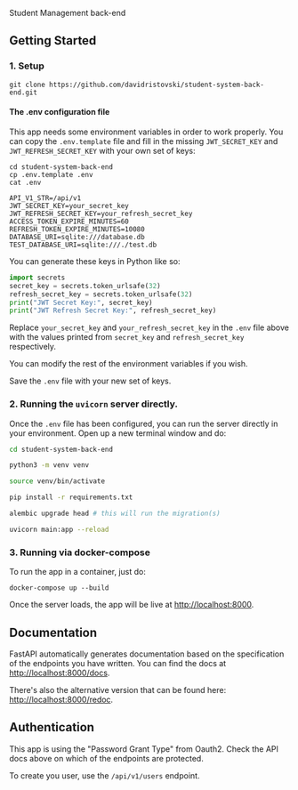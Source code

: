 Student Management back-end

##  Getting Started

### 1. Setup

```shell script
git clone https://github.com/davidristovski/student-system-back-end.git
```

#### The .env configuration file

This app needs some environment variables in order to work properly.
You can copy the `.env.template` file and fill in the missing `JWT_SECRET_KEY`
and `JWT_REFRESH_SECRET_KEY` with your own set of keys:

```commandline
cd student-system-back-end
cp .env.template .env
cat .env

API_V1_STR=/api/v1
JWT_SECRET_KEY=your_secret_key
JWT_REFRESH_SECRET_KEY=your_refresh_secret_key
ACCESS_TOKEN_EXPIRE_MINUTES=60
REFRESH_TOKEN_EXPIRE_MINUTES=10080
DATABASE_URI=sqlite:///database.db
TEST_DATABASE_URI=sqlite:///./test.db
```

You can generate these keys in Python like so:

```python
import secrets
secret_key = secrets.token_urlsafe(32)
refresh_secret_key = secrets.token_urlsafe(32)
print("JWT Secret Key:", secret_key)
print("JWT Refresh Secret Key:", refresh_secret_key)
```
Replace `your_secret_key` and `your_refresh_secret_key` in the `.env` file above
with the values printed from `secret_key` and `refresh_secret_key` respectively.

You can modify the rest of the environment variables if you wish.

Save the `.env` file with your new set of keys.

### 2. Running the `uvicorn` server directly.

Once the `.env` file has been configured, you can run the server directly in
your environment. Open up a new terminal window and do:
```bash
cd student-system-back-end

python3 -m venv venv

source venv/bin/activate

pip install -r requirements.txt

alembic upgrade head # this will run the migration(s)

uvicorn main:app --reload
```

### 3. Running via docker-compose

To run the app in a container, just do:
```commandline
docker-compose up --build
```

Once the server loads, the app will be live at [http://localhost:8000](http://localhost:8000).

## Documentation

FastAPI automatically generates documentation based on the specification of the endpoints you have written. You can find the docs at [http://localhost:8000/docs](http://localhost:8000/docs).

There's also the alternative version that can be found here: [http://localhost:8000/redoc](http://localhost:8000/redoc).

## Authentication

This app is using the "Password Grant Type" from Oauth2. Check the API docs above
on which of the endpoints are protected.

To create you user, use the `/api/v1/users` endpoint.
